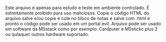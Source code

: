 Este arquivo é apenas para estudo e teste em ambiente controlado. É estreitamente proibido para uso maliciosos.
Copie o código HTML do arquivo salve e/ou copie e cole no bloco de notas e salve com .html e pronto o código pode ser usado em um portal evil.
Arquivo pode ser usado em software da M5stack como por exemplo: Cardputer e M5stickc plus 2 ou qulaquer outros hardware suportado. 
